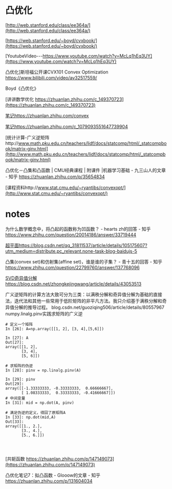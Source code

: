 # 凸优化
[http://web.stanford.edu/class/ee364a/](http://web.stanford.edu/class/ee364a/)

[https://web.stanford.edu/~boyd/cvxbook/](https://web.stanford.edu/~boyd/cvxbook/)

[YoutubeVideo---https://www.youtube.com/watch?v=McLq1hEq3UY](https://www.youtube.com/watch?v=McLq1hEq3UY)


凸优化]斯坦福公开课CVX101 Convex Optimization   https://www.bilibili.com/video/av32517559/


Boyd《凸优化》


[讲讲数学优化 https://zhuanlan.zhihu.com/c_149370723](https://zhuanlan.zhihu.com/c_149370723)

[笔记https://zhuanlan.zhihu.com/convex](https://zhuanlan.zhihu.com/convex)

[笔记https://zhuanlan.zhihu.com/c_1079093551647739904](https://zhuanlan.zhihu.com/c_1079093551647739904)



[统计计算-广义逆矩阵http://www.math.pku.edu.cn/teachers/lidf/docs/statcomp/html/_statcompbook/matrix-ginv.html](http://www.math.pku.edu.cn/teachers/lidf/docs/statcomp/html/_statcompbook/matrix-ginv.html)



凸优化－凸集和凸函数 | CMU经典课程 | 附课件 |机器学习基础 - 九三山人的文章 - 知乎 https://zhuanlan.zhihu.com/p/35654834

[课程资料http://www.stat.cmu.edu/~ryantibs/convexopt/](http://www.stat.cmu.edu/~ryantibs/convexopt/)












# notes
为什么数学概念中，将凸起的函数称为凹函数？ \- hearts zh的回答 - 知乎 https://www.zhihu.com/question/20014186/answer/33719444





[超平面https://blog.csdn.net/qq\_31811537/article/details/105175607?utm\_medium=distribute.pc_relevant.none-task-blog-baidujs-5](https://blog.csdn.net/qq_31811537/article/details/105175607?utm_medium=distribute.pc_relevant.none-task-blog-baidujs-5)




凸集(convex set)和仿射集(affine set)，谁是谁的子集？ - 青十五的回答 - 知乎 https://www.zhihu.com/question/22799760/answer/137768096



[SVD奇异值分解https://blog.csdn.net/zhongkejingwang/article/details/43053513](https://blog.csdn.net/zhongkejingwang/article/details/43053513)


广义逆矩阵的计算方法大致可分为三类：以满秩分解和奇异值分解为基础的直接法，迭代法和其他一些常用于低阶矩阵的非平凡方法。我只介绍基于满秩分解和奇异值分解的推导过程。
blog.csdn.net/guoziqing506/article/details/80557967
numpy.linalg.pinv实践求矩阵的广义逆

```
# 定义一个矩阵
In [26]: A=np.array([[1, 2], [3, 4],[5,6]])

In [27]: A
Out[27]: 
array([[1, 2],
       [3, 4],
       [5, 6]])

# 求矩阵的伪逆
In [28]: pinv = np.linalg.pinv(A)

In [29]: pinv
Out[29]: 
array([[-1.33333333, -0.33333333,  0.66666667],
       [ 1.08333333,  0.33333333, -0.41666667]])
# 中间变量
In [31]: mid = np.dot(A, pinv)

# 满足伪逆的定义，得回了原矩阵A
In [33]: np.dot(mid,A)
Out[33]: 
array([[1., 2.],
       [3., 4.],
       [5., 6.]])




```





[共轭函数 https://zhuanlan.zhihu.com/p/147149073](https://zhuanlan.zhihu.com/p/147149073)


凸优化笔记7：拟凸函数 - Glooow的文章 - 知乎 https://zhuanlan.zhihu.com/p/131604034

































